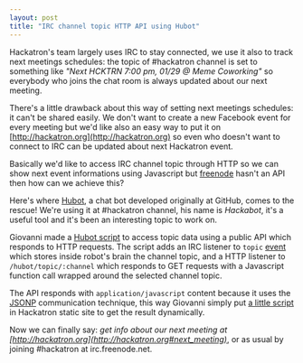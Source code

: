 ```yaml
---
layout: post
title: "IRC channel topic HTTP API using Hubot"
---
```


[hubot]: http://hubot.github.com/
[freenode]: http://freenode.net/
[irc-script]: https://github.com/hackatron/hackatron-hubot/blob/master/scripts/irc-topic.coffee
[topic-event]: https://github.com/martynsmith/node-irc/blob/master/lib/irc.js#L383
[hackatron-script]: https://github.com/hackatron/hackatron.github.com/commit/4c95643d6ecaec3484f7ea157a3e52339997fd74
[jsonp]: http://en.wikipedia.org/wiki/JSONP

Hackatron's team largely uses IRC to stay connected, we use it also to track next meetings schedules: the topic of #hackatron channel is set to something like *"Next HCKTRN 7:00 pm, 01/29 @ Meme Coworking"* so everybody who joins the chat room is always updated about our next meeting.

There's a little drawback about this way of setting next meetings schedules: it can't be shared easily. We don't want to create a new Facebook event for every meeting but we'd like also an easy way to put it on [http://hackatron.org](http://hackatron.org) so even who doesn't want to connect to IRC can be updated about next Hackatron event.

Basically we'd like to access IRC channel topic through HTTP so we can show next event informations using Javascript but [freenode][freenode] hasn't an API then how can we achieve this?

Here's where [Hubot][hubot], a chat bot developed originally at GitHub, comes to the rescue! We're using it at #hackatron channel, his name is *Hackabot*, it's a useful tool and it's been an interesting topic to work on.

Giovanni made a [Hubot script][irc-script] to access topic data using a public API which responds to HTTP requests. The script adds an IRC listener to `topic` [event][topic-event] which stores inside robot's brain the channel topic, and a HTTP listener to `/hubot/topic/:channel` which responds to GET requests with a Javascript function call wrapped around the selected channel topic.

The API responds with `application/javascript` content because it uses the [JSONP][jsonp] communication technique, this way Giovanni simply put [a little script][hackatron-script] in Hackatron static site to get the result dynamically.

Now we can finally say: *get info about our next meeting at [http://hackatron.org](http://hackatron.org#next_meeting)*, or as usual by joining #hackatron at irc.freenode.net.